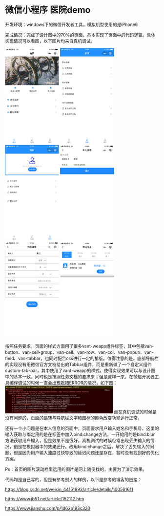 # 微信小程序 医院demo
 
开发环境：windows下的微信开发者工具，模拟机型使用的是iPhone6

完成情况：完成了设计图中的70%的页面，基本实现了页面中的代码逻辑。具体实现情况可以看图，以下图片均来自真机调试。
<div>
 <p></p>
  <img src="https://github.com/ALL-perfect/deemowxapp/blob/deemowxapp/pic/pic1.png?raw=true" height="35%" width="35%" />
  <img src="https://github.com/ALL-perfect/deemowxapp/blob/deemowxapp/pic/pic2.png?raw=true" height="35%" width="35%" />
  <img src="https://github.com/ALL-perfect/deemowxapp/blob/deemowxapp/pic/pic3.png?raw=true" height="35%" width="35%" />
  <img src="https://github.com/ALL-perfect/deemowxapp/blob/deemowxapp/pic/pic4.png?raw=true" height="35%" width="35%" />
  <img src="https://github.com/ALL-perfect/deemowxapp/blob/deemowxapp/pic/pic5.png?raw=true" height="35%" width="35%" />
  <img src="https://github.com/ALL-perfect/deemowxapp/blob/deemowxapp/pic/pic6.png?raw=true" height="35%" width="35%" />
 <p></p>
</div>
 按照任务要求，页面的样式方面用了很多vant-weapp组件标签，其中包括van-button、van-cell-group、van-cell、van-row、van-col、van-popup、van-field、van-tabbar，也同时配合css进行一定的排版。值得注意的是，底部导航栏的实现没有用微信官方文档给出的Tabbar组件，而是重新做了一个自定义组件custom-tab-bar，其中使用了vant-weapp的样式，使得实现效果可以与设计图中的基本一致，同时也是按照任务文档的要求来；但是这样一来，在微信开发者工具编译调试的时候一直会出现报错ERROR的情况，如下图：
<img src="https://github.com/ALL-perfect/deemowxapp/blob/deemowxapp/pic/error.png?raw=true" height="70%" width="70%" />
而在真机调试的时候是没有问题的，页面的跳转与导航栏文字和图标的颜色改变功能运行正常。

还有一个小问题是在本人信息的页面中，页面要求用户输入姓名和手机号，这里的输入获取与绑定用的是在标签中加入bind:change方法。一开始用的是bind:blur方法获取用户输入，但是效果不是很好，真机调试的时候经常出现丢失输入的情况，倒是在模拟器中的效果还行。改用bind:change之后，解决了丢失输入的问题，但是因为用户输入速度过快导致的延迟问题还是存在，暂时没有找到好的优化方案。

Ps：首页的图片滚动栏里选用的图片是网上随便找的，主要为了演示效果。

代码均是自己写的，但是有参考别人的样例，以下是参考的博客的链接：

https://blog.csdn.net/weixin_44151993/article/details/100561611

https://www.jb51.net/article/152112.htm

https://www.jianshu.com/p/1d62a193c320
